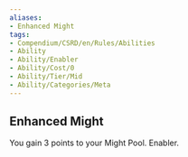 ```yaml
---
aliases:
- Enhanced Might
tags:
- Compendium/CSRD/en/Rules/Abilities
- Ability
- Ability/Enabler
- Ability/Cost/0
- Ability/Tier/Mid
- Ability/Categories/Meta
---
```


  
## Enhanced Might  
You gain 3 points to your Might Pool. Enabler.